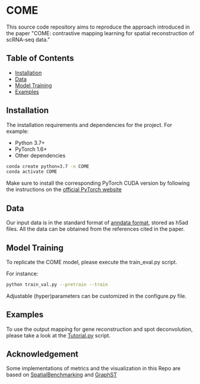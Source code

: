 # COME

This source code repository aims to reproduce the approach introduced in the paper "COME: contrastive mapping learning for spatial reconstruction of scRNA-seq data."

## Table of Contents

- [Installation](#installation)
- [Data](#data)
- [Model Training](#modeltraining)
- [Examples](#examples)


## Installation

The installation requirements and dependencies for the project. For example:

- Python 3.7+
- PyTorch 1.6+
- Other dependencies

```bash
conda create python=3.7 -n COME
conda activate COME
```
Make sure to install the corresponding PyTorch CUDA version by following the instructions on the [official PyTorch website](https://pytorch.org/get-started/locally/)

## Data

<!--- The paper's utilized dataset is available in h5ad files on [Dropbox](https://www.dropbox.com/scl/fi/3ywqslcj18kflgppnwwhq/data.zip?rlkey=aghlshs3mos97g94j8gl443zm&st=ocok6ab1&dl=0). --->
Our input data is in the standard format of [anndata format](https://anndata.readthedocs.io/en/latest/tutorials/notebooks/getting-started.html), stored as h5ad files. 
All the data can be obtained from the references cited in the paper. 

## Model Training
To replicate the COME model, please execute the train_eval.py script.

For instance: 
```bash
python train_val.py --pretrain --train
```
Adjustable (hyper)parameters can be customized in the configure.py file.


## Examples

To use the output mapping for gene reconstruction and spot deconvolution, please take a look at the [Tutorial.py](https://github.com/cindyway/COME/blob/main/Tutorial.ipynb) script.

## Acknowledgement
Some implementations of metrics and the visualization in this Repo are based on [SpatialBenchmarking](https://github.com/QuKunLab/SpatialBenchmarking) and [GraphST](https://github.com/JinmiaoChenLab/GraphST)


